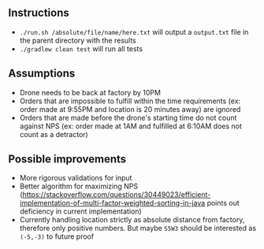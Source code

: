 Instructions
--
- `./run.sh /absolute/file/name/here.txt` will output a `output.txt` file in the parent directory with the results
- `./gradlew clean test` will run all tests

Assumptions
--
- Drone needs to be back at factory by 10PM
- Orders that are impossible to fulfill within the time requirements (ex: order made at 9:55PM and location is 20 minutes away) are ignored
- Orders that are made before the drone's starting time do not count against NPS (ex: order made at 1AM and fulfilled at 6:10AM does not count as a detractor)

Possible improvements
--
- More rigorous validations for input
- Better algorithm for maximizing NPS (https://stackoverflow.com/questions/30449023/efficient-implementation-of-multi-factor-weighted-sorting-in-java points out deficiency in current implementation)
- Currently handling location strictly as absolute distance from factory, therefore only positive numbers. But maybe `S5W3` should be interested as `(-5,-3)` to future proof